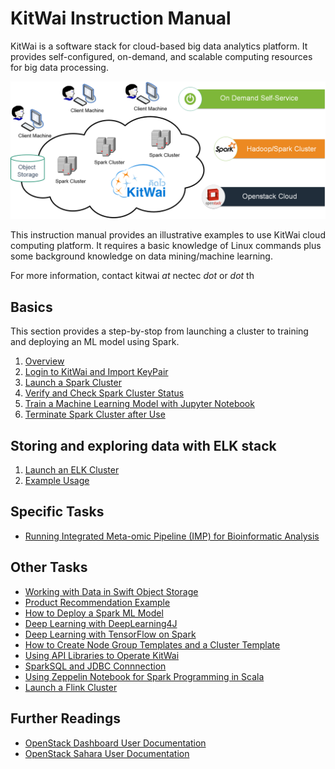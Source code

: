 # KitWai Instruction Manual

KitWai is a software stack for cloud-based big data analytics platform. It provides self-configured, on-demand, and scalable computing resources for big data processing.

<img src="kitwai.png" width="600">

This instruction manual provides an illustrative examples to use KitWai cloud computing platform. It requires a basic knowledge of Linux commands plus some background knowledge on data mining/machine learning.

For more information, contact kitwai _at_ nectec _dot_ or _dot_ th

## Basics
This section provides a step-by-stop from launching a cluster to training and deploying an ML model using Spark.
1. [Overview](overview.md)
2. [Login to KitWai and Import KeyPair](login/login.md)
3. [Launch a Spark Cluster](launchcluster/launchcluster.md)
4. [Verify and Check Spark Cluster Status](status/status.md)
5. [Train a Machine Learning Model with Jupyter Notebook](jupyter/jupyter.md)
6. [Terminate Spark Cluster after Use](terminate/terminate.md)

## Storing and exploring data with ELK stack
1. [Launch an ELK Cluster](elk/launchcluster.md)
2. [Example Usage](elk/weather.md)
<!--
2. [Load Data](elk/loaddata.md)
3. [Explore Data with Kibana](elk/kibana.md)
4. [Create a Dashbard in Grafana](elk/grafana.md)
-->

## Specific Tasks
- [Running Integrated Meta-omic Pipeline (IMP) for Bioinformatic Analysis](imp/imp.md)

## Other Tasks
- [Working with Data in Swift Object Storage](swift/swift.md)
- [Product Recommendation Example](als/als.md)
- [How to Deploy a Spark ML Model](deploy/deploy.md)
- [Deep Learning with DeepLearning4J](dl4j/dl4j.md)
- [Deep Learning with TensorFlow on Spark](tensorflow_on_spark/tensorflow_on_spark.md)
- [How to Create Node Group Templates and a Cluster Template](create_template/create_template.md)
- [Using API Libraries to Operate KitWai](apis/apis.md)
- [SparkSQL and JDBC Connnection](sparksql/sparksql.md)
- [Using Zeppelin Notebook for Spark Programming in Scala](zeppelin/zeppelin.md)
- [Launch a Flink Cluster](launchflink/launchflink.md)

## Further Readings

- [OpenStack Dashboard User Documentation](https://docs.openstack.org/horizon/pike/user/)
- [OpenStack Sahara User Documentation](https://docs.openstack.org/sahara/latest/user/index.html)
